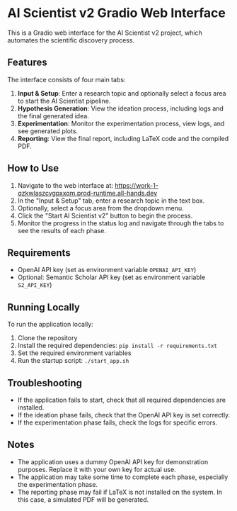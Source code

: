 # AI Scientist v2 Gradio Web Interface

This is a Gradio web interface for the AI Scientist v2 project, which automates the scientific discovery process.

## Features

The interface consists of four main tabs:

1. **Input & Setup**: Enter a research topic and optionally select a focus area to start the AI Scientist pipeline.
2. **Hypothesis Generation**: View the ideation process, including logs and the final generated idea.
3. **Experimentation**: Monitor the experimentation process, view logs, and see generated plots.
4. **Reporting**: View the final report, including LaTeX code and the compiled PDF.

## How to Use

1. Navigate to the web interface at: https://work-1-qzkwlaszcvgpxxqm.prod-runtime.all-hands.dev
2. In the "Input & Setup" tab, enter a research topic in the text box.
3. Optionally, select a focus area from the dropdown menu.
4. Click the "Start AI Scientist v2" button to begin the process.
5. Monitor the progress in the status log and navigate through the tabs to see the results of each phase.

## Requirements

- OpenAI API key (set as environment variable `OPENAI_API_KEY`)
- Optional: Semantic Scholar API key (set as environment variable `S2_API_KEY`)

## Running Locally

To run the application locally:

1. Clone the repository
2. Install the required dependencies: `pip install -r requirements.txt`
3. Set the required environment variables
4. Run the startup script: `./start_app.sh`

## Troubleshooting

- If the application fails to start, check that all required dependencies are installed.
- If the ideation phase fails, check that the OpenAI API key is set correctly.
- If the experimentation phase fails, check the logs for specific errors.

## Notes

- The application uses a dummy OpenAI API key for demonstration purposes. Replace it with your own key for actual use.
- The application may take some time to complete each phase, especially the experimentation phase.
- The reporting phase may fail if LaTeX is not installed on the system. In this case, a simulated PDF will be generated.